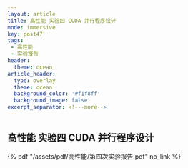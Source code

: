 ```yaml
---
layout: article
title: 高性能 实验四 CUDA 并行程序设计
mode: immersive
key: post47
tags:
 - 高性能
 - 实验报告
header:
  theme: ocean
article_header:
  type: overlay
  theme: ocean
  background_color: '#f1f8ff'
  background_image: false
excerpt_separator: <!---more-->
---
```


## 高性能 实验四 CUDA 并行程序设计

<!---more-->
 {% pdf "/assets/pdf/高性能/第四次实验报告.pdf" no_link %}